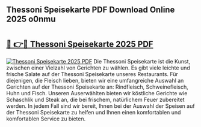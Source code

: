 ## Thessoni Speisekarte PDF Download Online 2025 o0nmu

# <h2><a href="http://gc844o.nevu.top/?p=Thessoni+Speisekarte">🔗 👉🔴 Thessoni Speisekarte 2025 PDF</a></h2>

[![Thessoni Speisekarte 2025 PDF](https://i.imgur.com/dBaPXMq.png)](http://gc844o.nevu.top/?p=Thessoni+Speisekarte)
Die Thessoni Speisekarte ist die Kunst, zwischen einer Vielzahl von Gerichten zu wählen. Es gibt viele leichte und frische Salate auf der Thessoni Speisekarte unseres Restaurants. Für diejenigen, die Fleisch lieben, bieten wir eine umfangreiche Auswahl an Gerichten auf der Thessoni Speisekarte an: Rindfleisch, Schweinefleisch, Huhn und Fisch. Unseren Auserwählten bieten wir köstliche Gerichte wie Schaschlik und Steak an, die bei frischem, natürlichem Feuer zubereitet werden. In jedem Fall sind wir bereit, Ihnen bei der Auswahl der Speisen auf der Thessoni Speisekarte zu helfen und Ihnen einen komfortablen und komfortablen Service zu bieten.
